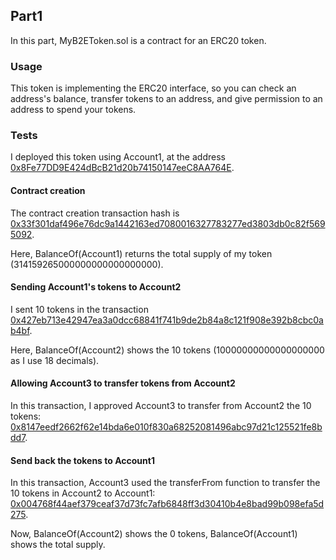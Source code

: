 ## Part1

In this part, MyB2EToken.sol is a contract for an ERC20 token.

### Usage

This token is implementing the ERC20 interface, so you can check an address's balance, transfer tokens to an address, and give permission to an address to spend your tokens.

### Tests

I deployed this token using Account1, at the address [0x8Fe77DD9E424dBcB21d20b74150147eeC8AA764E](https://ropsten.etherscan.io/address/0x8Fe77DD9E424dBcB21d20b74150147eeC8AA764E).

#### Contract creation
The contract creation transaction hash is [0x33f301daf496e76dc9a1442163ed7080016327783277ed3803db0c82f5695092](https://ropsten.etherscan.io/tx/0x33f301daf496e76dc9a1442163ed7080016327783277ed3803db0c82f5695092).

Here, BalanceOf(Account1) returns the total supply of my token (314159265000000000000000000).

#### Sending Account1's tokens to Account2

I sent 10 tokens in the transaction [0x427eb713e42947ea3a0dcc68841f741b9de2b84a8c121f908e392b8cbc0ab4bf](https://ropsten.etherscan.io/tx/0x427eb713e42947ea3a0dcc68841f741b9de2b84a8c121f908e392b8cbc0ab4bf).

Here, BalanceOf(Account2) shows the 10 tokens (10000000000000000000 as I use 18 decimals).

#### Allowing Account3 to transfer tokens from Account2

In this transaction, I approved Account3 to transfer from Account2 the 10 tokens: [0x8147eedf2662f62e14bda6e010f830a68252081496abc97d21c125521fe8bdd7](https://ropsten.etherscan.io/tx/0x8147eedf2662f62e14bda6e010f830a68252081496abc97d21c125521fe8bdd7).

#### Send back the tokens to Account1

In this transaction, Account3 used the transferFrom function to transfer the 10 tokens in Account2 to Account1: [0x004768f44aef379ceaf37d73fc7afb6848ff3d30410b4e8bad99b098efa5d275](https://ropsten.etherscan.io/tx/0x004768f44aef379ceaf37d73fc7afb6848ff3d30410b4e8bad99b098efa5d275).

Now, BalanceOf(Account2) shows the 0 tokens, BalanceOf(Account1) shows the total supply.
